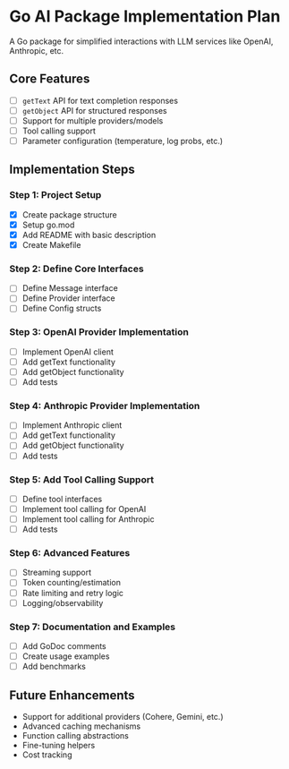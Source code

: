# Go AI Package Implementation Plan

A Go package for simplified interactions with LLM services like OpenAI, Anthropic, etc.

## Core Features
- [  ] `getText` API for text completion responses
- [  ] `getObject` API for structured responses
- [  ] Support for multiple providers/models
- [  ] Tool calling support
- [  ] Parameter configuration (temperature, log probs, etc.)

## Implementation Steps

### Step 1: Project Setup
- [x] Create package structure
- [x] Setup go.mod
- [x] Add README with basic description
- [x] Create Makefile

### Step 2: Define Core Interfaces
- [  ] Define Message interface
- [  ] Define Provider interface
- [  ] Define Config structs

### Step 3: OpenAI Provider Implementation
- [  ] Implement OpenAI client
- [  ] Add getText functionality
- [  ] Add getObject functionality
- [  ] Add tests

### Step 4: Anthropic Provider Implementation
- [  ] Implement Anthropic client
- [  ] Add getText functionality
- [  ] Add getObject functionality
- [  ] Add tests

### Step 5: Add Tool Calling Support
- [  ] Define tool interfaces
- [  ] Implement tool calling for OpenAI
- [  ] Implement tool calling for Anthropic
- [  ] Add tests

### Step 6: Advanced Features
- [  ] Streaming support
- [  ] Token counting/estimation
- [  ] Rate limiting and retry logic
- [  ] Logging/observability

### Step 7: Documentation and Examples
- [  ] Add GoDoc comments
- [  ] Create usage examples
- [  ] Add benchmarks

## Future Enhancements
- Support for additional providers (Cohere, Gemini, etc.)
- Advanced caching mechanisms
- Function calling abstractions
- Fine-tuning helpers
- Cost tracking